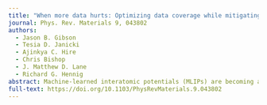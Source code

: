 ```yaml
---
title: "When more data hurts: Optimizing data coverage while mitigating diversity-induced underfitting in an ultrafast machine-learned potential"
journal: Phys. Rev. Materials 9, 043802
authors:
  - Jason B. Gibson
  - Tesia D. Janicki
  - Ajinkya C. Hire
  - Chris Bishop
  - J. Matthew D. Lane
  - Richard G. Hennig
abstract: Machine-learned interatomic potentials (MLIPs) are becoming an essential tool in materials modeling. However, optimizing the generation of training data used to parametrize the MLIPs remains a significant challenge. This is because MLIPs can fail when encountering local enviroments too different from those present in the training data. The difficulty of determining a priori the environments that will be encountered during molecular dynamics simulation necessitates diverse, high-quality training data. This study investigates how training data diversity affects the performance of MLIPs using the Ultra-Fast force field (UF3) to model amorphous silicon nitride. We employ expert and autonomously generated data to create the training data and fit four force field variants to subsets of the data. Our findings reveal a critical balance in training data diversity insufficient diversity hinders generalization, while excessive diversity can exceed the MLIP's learning capacity, reducing simulation accuracy. Specifically, we found that the UF3 variant trained on a subset of the training data, in which nitrogen-rich structures were removed, offered vastly better prediction and simulation accuracy than any other variant. By comparing these UF3variants, we highlight the nuanced requirements for creating accurate MLIPs, emphasizing the importance of application-specific training data to achieve optimal performance in modeling complex material behaviors.
full-text: https://doi.org/10.1103/PhysRevMaterials.9.043802
---
```

